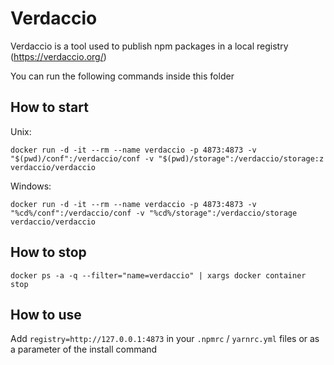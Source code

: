 # Verdaccio

Verdaccio is a tool used to publish npm packages in a local registry (https://verdaccio.org/)

You can run the following commands inside this folder

## How to start

Unix:
```shell
docker run -d -it --rm --name verdaccio -p 4873:4873 -v "$(pwd)/conf":/verdaccio/conf -v "$(pwd)/storage":/verdaccio/storage:z verdaccio/verdaccio
```

Windows:
```shell
docker run -d -it --rm --name verdaccio -p 4873:4873 -v "%cd%/conf":/verdaccio/conf -v "%cd%/storage":/verdaccio/storage verdaccio/verdaccio
```

## How to stop

```shell
docker ps -a -q --filter="name=verdaccio" | xargs docker container stop
```

## How to use

Add `registry=http://127.0.0.1:4873` in your `.npmrc` / `yarnrc.yml` files or as a parameter of the install command

